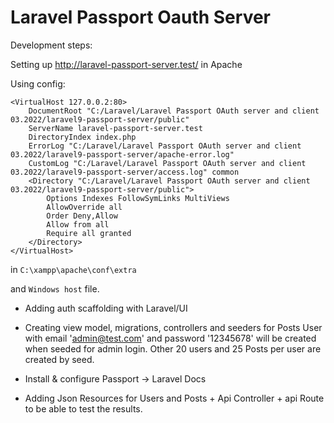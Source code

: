 # Laravel Passport Oauth Server 


Development steps:


Setting up 
http://laravel-passport-server.test/
in Apache

Using config:

```
<VirtualHost 127.0.0.2:80>
	DocumentRoot "C:/Laravel/Laravel Passport OAuth server and client 03.2022/laravel9-passport-server/public"
	ServerName laravel-passport-server.test
	DirectoryIndex index.php
	ErrorLog "C:/Laravel/Laravel Passport OAuth server and client 03.2022/laravel9-passport-server/apache-error.log"	
    CustomLog "C:/Laravel/Laravel Passport OAuth server and client 03.2022/laravel9-passport-server/access.log" common	
	<Directory "C:/Laravel/Laravel Passport OAuth server and client 03.2022/laravel9-passport-server/public">
		Options Indexes FollowSymLinks MultiViews
		AllowOverride all
		Order Deny,Allow
		Allow from all
		Require all granted
	</Directory>
</VirtualHost>
```

in ```C:\xampp\apache\conf\extra```

and ```Windows host``` file.

- Adding auth scaffolding with Laravel/UI
- Creating view model, migrations, controllers and seeders for Posts
    User with email 'admin@test.com' and password '12345678' will be created when seeded for admin login.
    Other 20 users and 25 Posts per user are created by seed.

- Install & configure Passport -> Laravel Docs

- Adding Json Resources for Users and Posts + Api Controller + api Route to be able to test the results.



